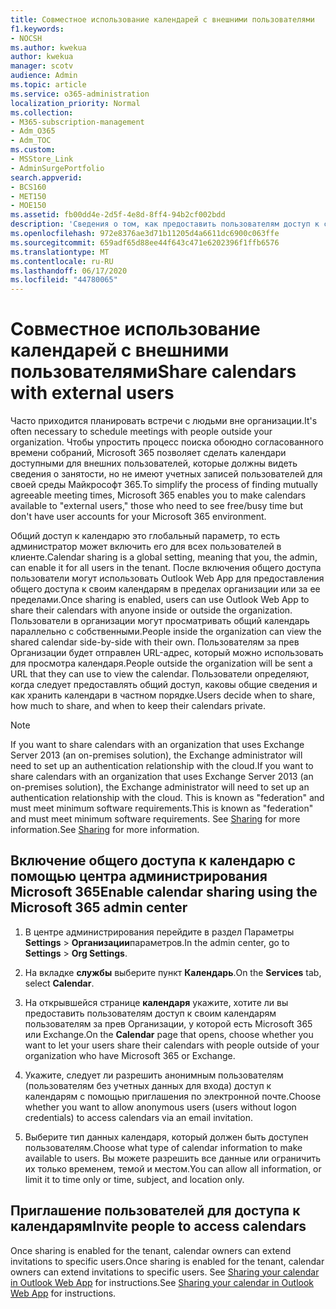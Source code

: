 ```yaml
---
title: Совместное использование календарей с внешними пользователями
f1.keywords:
- NOCSH
ms.author: kwekua
author: kwekua
manager: scotv
audience: Admin
ms.topic: article
ms.service: o365-administration
localization_priority: Normal
ms.collection:
- M365-subscription-management
- Adm_O365
- Adm_TOC
ms.custom:
- MSStore_Link
- AdminSurgePortfolio
search.appverid:
- BCS160
- MET150
- MOE150
ms.assetid: fb00dd4e-2d5f-4e8d-8ff4-94b2cf002bdd
description: 'Сведения о том, как предоставить пользователям доступ к своим календарям внешним пользователям для собраний и встреч. '
ms.openlocfilehash: 972e8376ae3d71b11205d4a6611dc6900c063ffe
ms.sourcegitcommit: 659adf65d88ee44f643c471e6202396f1ffb6576
ms.translationtype: MT
ms.contentlocale: ru-RU
ms.lasthandoff: 06/17/2020
ms.locfileid: "44780065"
---
```

# <a name="share-calendars-with-external-users"></a><span data-ttu-id="2e578-103">Совместное использование календарей с внешними пользователями</span><span class="sxs-lookup"><span data-stu-id="2e578-103">Share calendars with external users</span></span>

<span data-ttu-id="2e578-104">Часто приходится планировать встречи с людьми вне организации.</span><span class="sxs-lookup"><span data-stu-id="2e578-104">It's often necessary to schedule meetings with people outside your organization.</span></span> <span data-ttu-id="2e578-105">Чтобы упростить процесс поиска обоюдно согласованного времени собраний, Microsoft 365 позволяет сделать календари доступными для внешних пользователей, которые должны видеть сведения о занятости, но не имеют учетных записей пользователей для своей среды Майкрософт 365.</span><span class="sxs-lookup"><span data-stu-id="2e578-105">To simplify the process of finding mutually agreeable meeting times, Microsoft 365 enables you to make calendars available to "external users," those who need to see free/busy time but don't have user accounts for your Microsoft 365 environment.</span></span>
  
<span data-ttu-id="2e578-106">Общий доступ к календарю это глобальный параметр, то есть администратор может включить его для всех пользователей в клиенте.</span><span class="sxs-lookup"><span data-stu-id="2e578-106">Calendar sharing is a global setting, meaning that you, the admin, can enable it for all users in the tenant.</span></span> <span data-ttu-id="2e578-107">После включения общего доступа пользователи могут использовать Outlook Web App для предоставления общего доступа к своим календарям в пределах организации или за ее пределами.</span><span class="sxs-lookup"><span data-stu-id="2e578-107">Once sharing is enabled, users can use Outlook Web App to share their calendars with anyone inside or outside the organization.</span></span> <span data-ttu-id="2e578-108">Пользователи в организации могут просматривать общий календарь параллельно с собственными.</span><span class="sxs-lookup"><span data-stu-id="2e578-108">People inside the organization can view the shared calendar side-by-side with their own.</span></span> <span data-ttu-id="2e578-109">Пользователям за прев Организации будет отправлен URL-адрес, который можно использовать для просмотра календаря.</span><span class="sxs-lookup"><span data-stu-id="2e578-109">People outside the organization will be sent a URL that they can use to view the calendar.</span></span> <span data-ttu-id="2e578-110">Пользователи определяют, когда следует предоставлять общий доступ, каковы общие сведения и как хранить календари в частном порядке.</span><span class="sxs-lookup"><span data-stu-id="2e578-110">Users decide when to share, how much to share, and when to keep their calendars private.</span></span>
  
> [!NOTE]
> <span data-ttu-id="2e578-111">If you want to share calendars with an organization that uses Exchange Server 2013 (an on-premises solution), the Exchange administrator will need to set up an authentication relationship with the cloud.</span><span class="sxs-lookup"><span data-stu-id="2e578-111">If you want to share calendars with an organization that uses Exchange Server 2013 (an on-premises solution), the Exchange administrator will need to set up an authentication relationship with the cloud.</span></span> <span data-ttu-id="2e578-112">This is known as "federation" and must meet minimum software requirements.</span><span class="sxs-lookup"><span data-stu-id="2e578-112">This is known as "federation" and must meet minimum software requirements.</span></span> <span data-ttu-id="2e578-113">See [Sharing](https://technet.microsoft.com/library/dd638083%28v=exchg.150%29.aspx) for more information.</span><span class="sxs-lookup"><span data-stu-id="2e578-113">See [Sharing](https://technet.microsoft.com/library/dd638083%28v=exchg.150%29.aspx) for more information.</span></span> 
  
## <a name="enable-calendar-sharing-using-the-microsoft-365-admin-center"></a><span data-ttu-id="2e578-114">Включение общего доступа к календарю с помощью центра администрирования Microsoft 365</span><span class="sxs-lookup"><span data-stu-id="2e578-114">Enable calendar sharing using the Microsoft 365 admin center</span></span>

1. <span data-ttu-id="2e578-115">В центре администрирования перейдите в раздел Параметры **Settings** \> **Организации**параметров.</span><span class="sxs-lookup"><span data-stu-id="2e578-115">In the admin center, go to **Settings** \> **Org Settings**.</span></span> 
    
2. <span data-ttu-id="2e578-116">На вкладке **службы** выберите пункт **Календарь**.</span><span class="sxs-lookup"><span data-stu-id="2e578-116">On the **Services** tab, select **Calendar**.</span></span>
  
3. <span data-ttu-id="2e578-117">На открывшейся странице **календаря** укажите, хотите ли вы предоставить пользователям доступ к своим календарям пользователям за прев Организации, у которой есть Microsoft 365 или Exchange.</span><span class="sxs-lookup"><span data-stu-id="2e578-117">On the **Calendar** page that opens, choose whether you want to let your users share their calendars with people outside of your organization who have Microsoft 365 or Exchange.</span></span>
    
4. <span data-ttu-id="2e578-118">Укажите, следует ли разрешить анонимным пользователям (пользователям без учетных данных для входа) доступ к календарям с помощью приглашения по электронной почте.</span><span class="sxs-lookup"><span data-stu-id="2e578-118">Choose whether you want to allow anonymous users (users without logon credentials) to access calendars via an email invitation.</span></span>

5. <span data-ttu-id="2e578-119">Выберите тип данных календаря, который должен быть доступен пользователям.</span><span class="sxs-lookup"><span data-stu-id="2e578-119">Choose what type of calendar information to make available to users.</span></span> <span data-ttu-id="2e578-120">Вы можете разрешить все данные или ограничить их только временем, темой и местом.</span><span class="sxs-lookup"><span data-stu-id="2e578-120">You can allow all information, or limit it to time only or time, subject, and location only.</span></span>

    
## <a name="invite-people-to-access-calendars"></a><span data-ttu-id="2e578-121">Приглашение пользователей для доступа к календарям</span><span class="sxs-lookup"><span data-stu-id="2e578-121">Invite people to access calendars</span></span>

<span data-ttu-id="2e578-122">Once sharing is enabled for the tenant, calendar owners can extend invitations to specific users.</span><span class="sxs-lookup"><span data-stu-id="2e578-122">Once sharing is enabled for the tenant, calendar owners can extend invitations to specific users.</span></span> <span data-ttu-id="2e578-123">See [Sharing your calendar in Outlook Web App](https://support.microsoft.com/office/7ecef8ae-139c-40d9-bae2-a23977ee58d5) for instructions.</span><span class="sxs-lookup"><span data-stu-id="2e578-123">See [Sharing your calendar in Outlook Web App](https://support.microsoft.com/office/7ecef8ae-139c-40d9-bae2-a23977ee58d5) for instructions.</span></span> 
  
